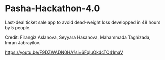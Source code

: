# Pasha-Hackathon-4.0

Last-deal ticket sale app to avoid dead-weight loss developped in 48 hours by 5 people.

Credit: Firangiz Aslanova, Seyyara Hasanova, Mahammada Taghizada, Imran Jabrayilov.

https://youtu.be/F9DZWADN0HA?si=6FqluOkdcTO41maV
